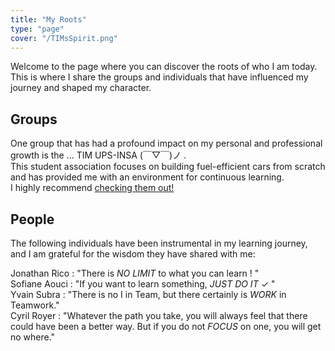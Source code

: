 ```yaml
---
title: "My Roots"
type: "page"
cover: "/TIMsSpirit.png"
---
```


Welcome to the page where you can discover the roots of who I am today.\
This is where I share the groups and individuals that have influenced my journey and shaped my character.


Groups
------

One group that has had a profound impact on my personal and professional growth is the ... TIM UPS-INSA (￣▽￣)ノ  .\
This student association focuses on building fuel-efficient cars from scratch and has provided me with an environment for continuous learning.\
I highly recommend [checking them out!](https://www.timupsinsa.com)



People
------


The following individuals have been instrumental in my learning journey, and I am grateful for the wisdom they have shared with me:

Jonathan Rico : "There is *NO LIMIT* to what you can learn ! "  
Sofiane Aouci : "If you want to learn something, *JUST DO IT* ✓ "  
Yvain Subra   : "There is no I in Team, but there certainly is *WORK* in Teamwork."  
Cyril Royer   : "Whatever the path you take, you will always feel that there could have been a better way. But if you do not *FOCUS* on one, you will get no where."  
